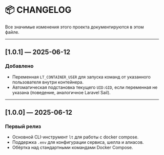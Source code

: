 # 📦 CHANGELOG

Все значимые изменения этого проекта документируются в этом файле.

---

## [1.0.1] — 2025-06-12
### Добавлено
- Переменная `LT_CONTAINER_USER` для запуска команд от указанного пользователя внутри контейнера.
- Автоматическая подстановка текущего `UID:GID`, если переменная не указана (поведение, аналогичное Laravel Sail).

---

## [1.0.0] — 2025-06-12
### Первый релиз
- Основной CLI-инструмент `lt` для работы с docker compose.
- Поддержка `.env` для конфигурации сервиса, шелла и алиасов.
- Обёртка над стандартными командами Docker Compose.
